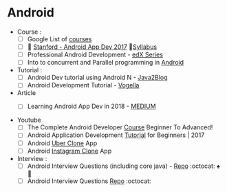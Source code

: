 # Android
+ Course :
  - [ ] Google List of [courses](https://developers.google.com/training/android/)
  - [ ] :pushpin: [Stanford - Android App Dev 2017](https://www.youtube.com/watch?v=7GiyfL6MPg4&list=PLFWrSyVcq_seVuzD_xv28b6q2yiXvArfN&index=1) :green_book:[Syllabus](http://web.stanford.edu/class/cs193a/lectures.shtml)
  - [ ] Professional Android Development - [edX Series](https://www.edx.org/micromasters/galileox-professional-android-developer)
  - [ ] Into to concurrent and Parallel programming in [Android](http://www.dre.vanderbilt.edu/~schmidt/cs891f/)

+ Tutorial :
  - [ ] Android Dev tutorial using Android N - [Java2Blog](https://java2blog.com/android-development-tutorial-install-android-studio-sdk/)
  - [ ] Android Development Tutorial - [Vogella](http://www.vogella.com/tutorials/android.html)

+ Article
  - [ ] Learning Android App Dev in 2018 - [MEDIUM](https://android.jlelse.eu/learning-android-development-in-2018-part-1-83a514f6a205)


+ Youtube
  - [ ] The Complete Android Developer [Course](https://www.youtube.com/playlist?list=PLMsH9_4zQKFzsAIOQ53_rklWsJkERVPjo) Beginner To Advanced!
  - [ ] Android Application Development [Tutorial](https://www.youtube.com/playlist?list=PLM8gmU39ZoDeWWtDFxNM2N-2N9CtGum_E) for Beginners | 2017
  - [ ] Android [Uber Clone](https://www.youtube.com/playlist?list=PLaoF-xhnnrRULoWAGjWJ79-BwD1mAMwB0) App
  - [ ] Android [Instagram Clone](https://www.youtube.com/playlist?list=PLgCYzUzKIBE9XqkckEJJA0I1wVKbUAOdv) App

+ Interview :
  - [ ] Android Interview Questions (including core java) - [Repo](https://github.com/MindorksOpenSource/android-interview-questions) :octocat: :spades: :palm_tree:
  - [ ] Android Interview Questions [Repo](https://github.com/derekargueta/Android-Interview-Questions) :octocat:
